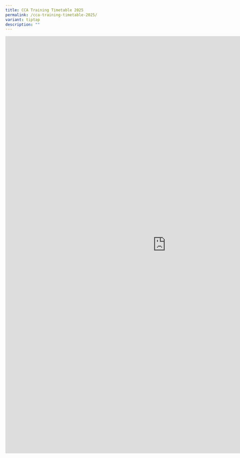 ```yaml
---
title: CCA Training Timetable 2025
permalink: /cca-training-timetable-2025/
variant: tiptap
description: ""
---
```

<div class="iframe-wrapper">
<iframe height="1300px" width="1000px" allowfullscreen="true" frameborder="0" src="https://docs.google.com/spreadsheets/d/e/2PACX-1vSSk9zo_kMrMkSwBYlIEzUBBe3BX7H9uE98pv7V6eREcTh4tbPAbiN711oTSAdFZynffmCvodjfcuz-/pubhtml?gid=0&amp;range=A1:F40&amp;5amp;single=true&amp;amp;widget=false&amp;amp;headers=false"></iframe>
</div>
<p></p>